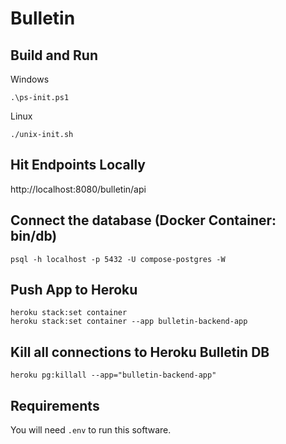 # Bulletin

## Build and Run ##

Windows
```
.\ps-init.ps1
```

Linux
```
./unix-init.sh
```

## Hit Endpoints Locally ##
http://localhost:8080/bulletin/api

## Connect the database (Docker Container: bin/db) ##
```
psql -h localhost -p 5432 -U compose-postgres -W
```

## Push App to Heroku ##
```
heroku stack:set container
heroku stack:set container --app bulletin-backend-app
```

## Kill all connections to Heroku Bulletin DB ##
```
heroku pg:killall --app="bulletin-backend-app"
```

## Requirements ##
You will need <code>.env</code> to run this software.